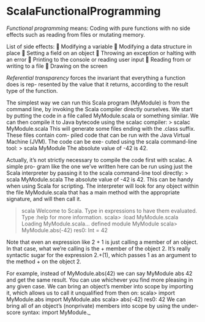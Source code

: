 # ScalaFunctionalProgramming

*Functional programming* means: Coding with pure functions with no side effects such as reading from files or mutating memory.

List of side effects:
 Modifying a variable
 Modifying a data structure in place
 Setting a field on an object
 Throwing an exception or halting with an error  Printing to the console or reading user input
 Reading from or writing to a file
 Drawing on the screen

*Referential transparency* forces the invariant that everything a function does is rep- resented by the value that it returns, according to the result type of the function.

The simplest way we can run this Scala program (MyModule) is from the command line, by invoking the Scala compiler directly ourselves. We start by putting the code in a file called MyModule.scala or something similar. We can then compile it to Java bytecode using the scalac compiler:
        > scalac MyModule.scala
This will generate some files ending with the .class suffix. These files contain com- piled code that can be run with the Java Virtual Machine (JVM). The code can be exe- cuted using the scala command-line tool:
        > scala MyModule
        The absolute value of -42 is 42.

Actually, it’s not strictly necessary to compile the code first with scalac. A simple pro- gram like the one we’ve written here can be run using just the Scala interpreter by passing it to the scala command-line tool directly:
        > scala MyModule.scala
The absolute value of -42 is 42.
This can be handy when using Scala for scripting. The interpreter will look for any object within the file MyModule.scala that has a main method with the appropriate signature, and will then call it.

> scala
Welcome to Scala.
Type in expressions to have them evaluated.
Type :help for more information.
scala> :load MyModule.scala
Loading MyModule.scala...
defined module MyModule
scala> MyModule.abs(-42)
res0: Int = 42


Note that even an expression like 2 + 1 is just calling a member of an object. In that case, what we’re calling is the + member of the object 2. It’s really syntactic sugar for the expression 2.+(1), which passes 1 as an argument to the method + on the object 2.


For example, instead of MyModule.abs(42) we can say MyModule abs 42 and get the same result. You can use whichever you find more pleasing in any given case.
We can bring an object’s member into scope by importing it, which allows us to call it unqualified from then on:
        scala> import MyModule.abs
        import MyModule.abs
        scala> abs(-42)
        res0: 42
We can bring all of an object’s (nonprivate) members into scope by using the under- score syntax:
        import MyModule._
